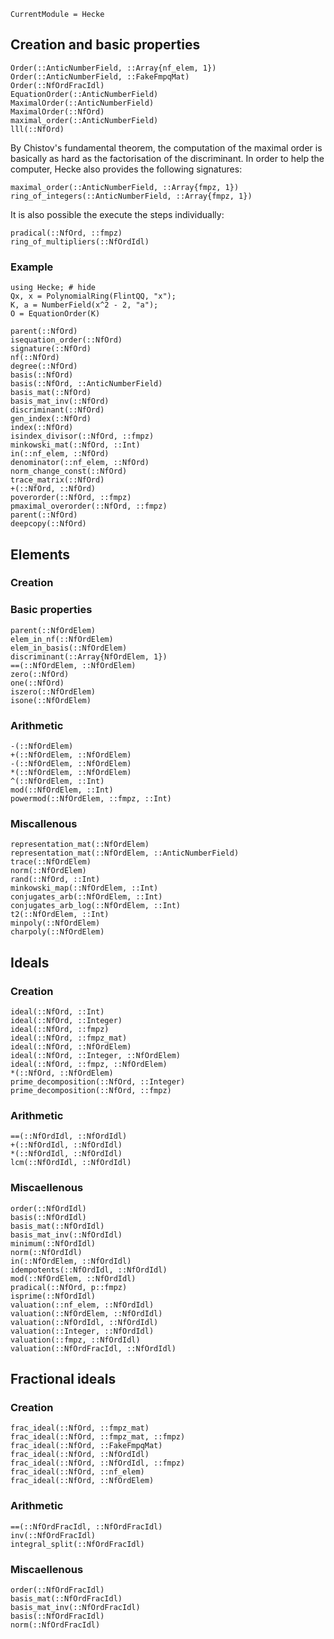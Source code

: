 ```@meta
CurrentModule = Hecke
```

## Creation and basic properties

```@docs
Order(::AnticNumberField, ::Array{nf_elem, 1})
Order(::AnticNumberField, ::FakeFmpqMat)
Order(::NfOrdFracIdl)
EquationOrder(::AnticNumberField)
MaximalOrder(::AnticNumberField)
MaximalOrder(::NfOrd)
maximal_order(::AnticNumberField)
lll(::NfOrd)
```

By Chistov's fundamental theorem, the computation of the maximal order
is basically as hard as the factorisation of the discriminant. In order to
help the computer, Hecke also provides the following signatures:

```@docs
maximal_order(::AnticNumberField, ::Array{fmpz, 1})
ring_of_integers(::AnticNumberField, ::Array{fmpz, 1})
```

It is also possible the execute the steps individually:

```@docs
pradical(::NfOrd, ::fmpz)
ring_of_multipliers(::NfOrdIdl)
```

### Example

```@repl
using Hecke; # hide
Qx, x = PolynomialRing(FlintQQ, "x");
K, a = NumberField(x^2 - 2, "a");
O = EquationOrder(K)
```

```@docs
parent(::NfOrd)
isequation_order(::NfOrd)
signature(::NfOrd)
nf(::NfOrd)
degree(::NfOrd)
basis(::NfOrd)
basis(::NfOrd, ::AnticNumberField)
basis_mat(::NfOrd)
basis_mat_inv(::NfOrd)
discriminant(::NfOrd)
gen_index(::NfOrd)
index(::NfOrd)
isindex_divisor(::NfOrd, ::fmpz)
minkowski_mat(::NfOrd, ::Int)
in(::nf_elem, ::NfOrd)
denominator(::nf_elem, ::NfOrd)
norm_change_const(::NfOrd)
trace_matrix(::NfOrd)
+(::NfOrd, ::NfOrd)
poverorder(::NfOrd, ::fmpz)
pmaximal_overorder(::NfOrd, ::fmpz)
parent(::NfOrd)
deepcopy(::NfOrd)
```

## Elements

### Creation

### Basic properties

```@docs
parent(::NfOrdElem)
elem_in_nf(::NfOrdElem)
elem_in_basis(::NfOrdElem)
discriminant(::Array{NfOrdElem, 1})
==(::NfOrdElem, ::NfOrdElem)
zero(::NfOrd)
one(::NfOrd)
iszero(::NfOrdElem)
isone(::NfOrdElem)
```

### Arithmetic

```@docs
-(::NfOrdElem)
+(::NfOrdElem, ::NfOrdElem)
-(::NfOrdElem, ::NfOrdElem)
*(::NfOrdElem, ::NfOrdElem)
^(::NfOrdElem, ::Int)
mod(::NfOrdElem, ::Int)
powermod(::NfOrdElem, ::fmpz, ::Int)
```

### Miscallenous

```@docs
representation_mat(::NfOrdElem)
representation_mat(::NfOrdElem, ::AnticNumberField)
trace(::NfOrdElem)
norm(::NfOrdElem)
rand(::NfOrd, ::Int)
minkowski_map(::NfOrdElem, ::Int)
conjugates_arb(::NfOrdElem, ::Int)
conjugates_arb_log(::NfOrdElem, ::Int)
t2(::NfOrdElem, ::Int)
minpoly(::NfOrdElem)
charpoly(::NfOrdElem)
```

## Ideals

### Creation

```@docs
ideal(::NfOrd, ::Int)
ideal(::NfOrd, ::Integer)
ideal(::NfOrd, ::fmpz)
ideal(::NfOrd, ::fmpz_mat)
ideal(::NfOrd, ::NfOrdElem)
ideal(::NfOrd, ::Integer, ::NfOrdElem)
ideal(::NfOrd, ::fmpz, ::NfOrdElem)
*(::NfOrd, ::NfOrdElem)
prime_decomposition(::NfOrd, ::Integer)
prime_decomposition(::NfOrd, ::fmpz)
```

### Arithmetic

```@docs
==(::NfOrdIdl, ::NfOrdIdl)
+(::NfOrdIdl, ::NfOrdIdl)
*(::NfOrdIdl, ::NfOrdIdl)
lcm(::NfOrdIdl, ::NfOrdIdl)
```

### Miscaellenous

```@docs
order(::NfOrdIdl)
basis(::NfOrdIdl)
basis_mat(::NfOrdIdl)
basis_mat_inv(::NfOrdIdl)
minimum(::NfOrdIdl)
norm(::NfOrdIdl)
in(::NfOrdElem, ::NfOrdIdl)
idempotents(::NfOrdIdl, ::NfOrdIdl)
mod(::NfOrdElem, ::NfOrdIdl)
pradical(::NfOrd, p::fmpz)
isprime(::NfOrdIdl)
valuation(::nf_elem, ::NfOrdIdl)
valuation(::NfOrdElem, ::NfOrdIdl)
valuation(::NfOrdIdl, ::NfOrdIdl)
valuation(::Integer, ::NfOrdIdl)
valuation(::fmpz, ::NfOrdIdl)
valuation(::NfOrdFracIdl, ::NfOrdIdl)
```

## Fractional ideals

### Creation

```@docs
frac_ideal(::NfOrd, ::fmpz_mat)
frac_ideal(::NfOrd, ::fmpz_mat, ::fmpz)
frac_ideal(::NfOrd, ::FakeFmpqMat)
frac_ideal(::NfOrd, ::NfOrdIdl)
frac_ideal(::NfOrd, ::NfOrdIdl, ::fmpz)
frac_ideal(::NfOrd, ::nf_elem)
frac_ideal(::NfOrd, ::NfOrdElem)
```

### Arithmetic
```@docs
==(::NfOrdFracIdl, ::NfOrdFracIdl)
inv(::NfOrdFracIdl)
integral_split(::NfOrdFracIdl)
```

### Miscaellenous

```@docs
order(::NfOrdFracIdl)
basis_mat(::NfOrdFracIdl)
basis_mat_inv(::NfOrdFracIdl)
basis(::NfOrdFracIdl)
norm(::NfOrdFracIdl)
```

